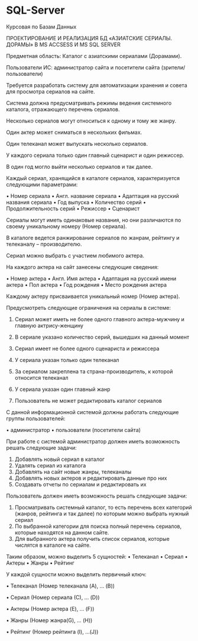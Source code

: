 # SQL-Server
Курсовая по Базам Данных


ПРОЕКТИРОВАНИЕ И РЕАЛИЗАЦИЯ БД
«АЗИАТСКИЕ СЕРИАЛЫ. ДОРАМЫ»
В MS ACCSESS И MS SQL SERVER


Предметная область: Каталог с азиатскими сериалами (Дорамами).

Пользователи ИС: администратор сайта и посетители сайта (зрители/пользователи)

Требуется разработать систему для автоматизации хранения и совета для просмотра 
сериалов на сайте. 

Система должна предусматривать режимы ведения системного каталога, отражающего 
перечень сериалов.

Несколько сериалов могут относиться к одному и тому же жанру. 

Один актер может сниматься в нескольких фильмах. 

Один телеканал может выпускать несколько сериалов. 

У каждого сериала только один главный сценарист и один режиссер. 

В один год могло выйти несколько сериалов и так далее.

Каждый сериал, хранящийся в каталоге сериалов, характеризуется следующими 
параметрами:

• Номер сериала
• Англ. название сериала
• Адаптация на русский названия сериала
• Год выпуска
• Количество серий
• Продолжительность серий
• Режиссер
• Сценарист

Сериалы могут иметь одинаковые названия, но они различаются по своему уникальному 
номеру (Номер сериала).

В каталоге ведется ранжирование сериалов по жанрам, рейтингу и телеканалу –
производителю.

Сериал можно выбрать с участием любимого актера.

На каждого актера на сайт занесены следующие сведения:

• Номер актера
• Англ. Имя актера
• Адаптация на русский имени актера
• Пол актера
• Год рождения
• Место рождения актера

Каждому актеру присваивается уникальный номер (Номер актера).

Предусмотреть следующие ограничения на сериалы в системе:

1. Сериал может иметь не более одного главного актера-мужчину и главную 
актрису-женщину

3. В сериале указано количество серий, вышедших на данный момент
   
5. Сериал имеет не более одного сценариста и режиссера
   
7. У сериала указан только один телеканал
   
9. За сериалом закреплена та страна-производитель, к которой относится телеканал
    
11. У сериала указан один главный жанр
    
13. Пользователь не может редактировать каталог сериалов
    
С данной информационной системой должны работать следующие группы пользователей:

• администратор
• пользователи (посетители сайта)

При работе с системой администратор должен иметь возможность решать следующие 
задачи:
1. Добавлять новый сериал в каталог
2. Удалять сериал из каталога
3. Добавлять на сайт новые жанры, телеканалы
4. Добавлять новых актеров и редактировать данные про них
5. Создавать отчеты по сериалам и редактировать их
   
Пользователь должен иметь возможность решать следующие задачи:

1. Просматривать системный каталог, то есть перечень всех категорий (жанров, 
рейтинга и так далее) по которым можно выбрать нужный сериал
2. По выбранной категории для поиска полный перечень сериалов, которые 
находятся на данном сайте.
3. Для выбранного актера получить список сериалов, которые числятся в каталоге 
на сайте.

Таким образом, можно выделить 5 сущностей:
• Телеканал
• Сериал
• Актеры
• Жанры
• Рейтинг

У каждой сущности можно выделить первичный ключ:

• Телеканал (Номер телеканала (A), … (B))

• Сериал (Номер сериала (С), … (D))

• Актеры (Номер актера (E), … (F))

• Жанры (Номер жанра(G), … (H))

• Рейтинг (Номер рейтинга (I), …(J))
